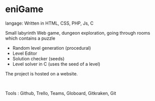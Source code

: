 # eniGame
langage: Written in HTML, CSS, PHP, Js, C
<p>Small labyrinth Web game, dungeon exploration, going through rooms which contains a puzzle</p>
<ul>
  <li> Random level generation (procedural)</li>
  <li> Level Editor</li>
  <li> Solution checker (seeds)</li>
  <li> Level solver in C (uses the seed of a level)</li>
</ul>
<p>The project is hosted on a website.</p>
<br/>
<p>Tools : Github, Trello, Teams, Globoard, Gitkraken, Git</p>
